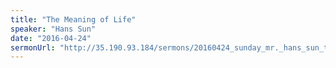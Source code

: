 ```yaml
---
title: "The Meaning of Life"
speaker: "Hans Sun"
date: "2016-04-24"
sermonUrl: "http://35.190.93.184/sermons/20160424_sunday_mr._hans_sun_the_meaning_of_life.mp3"
---
```

